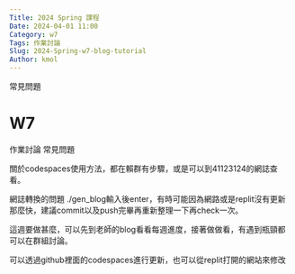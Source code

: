 ```yaml
---
Title: 2024 Spring 課程
Date: 2024-04-01 11:00
Category: w7
Tags: 作業討論
Slug: 2024-Spring-w7-blog-tutorial
Author: kmol
---
```


常見問題

<!-- PELICAN_END_SUMMARY -->

# W7
作業討論
常見問題

關於codespaces使用方法，都在賴群有步驟，或是可以到41123124的網誌查看。

網誌轉換的問題 ./gen_blog輸入後enter，有時可能因為網路或是replit沒有更新那麼快，建議commit以及push完畢再重新整理一下再check一次。

這週要做甚麼，可以先到老師的blog看看每週進度，接著做做看，有遇到瓶頸都可以在群組討論。

可以透過github裡面的codespaces進行更新，也可以從replit打開的網站來修改